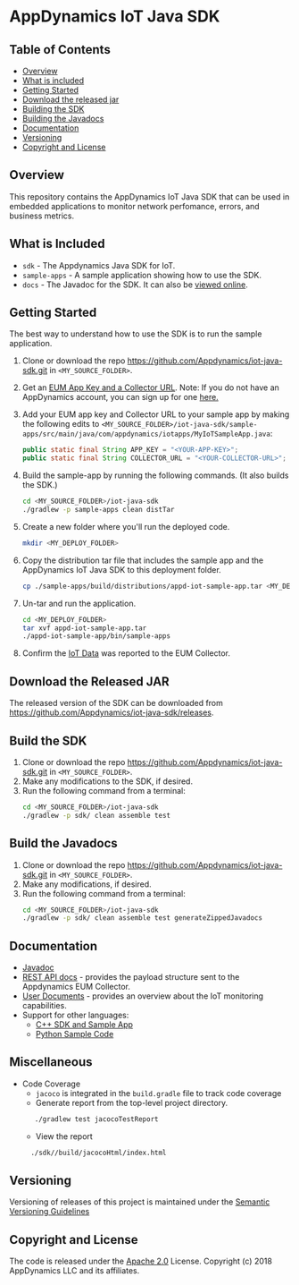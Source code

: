 
# AppDynamics IoT Java SDK

## Table of Contents

- [Overview](#overview)
- [What is included](#what-is-included)
- [Getting Started](#getting-started)
- [Download the released jar](#download-the-released-jar)
- [Building the SDK](#build-the-sdk)
- [Building the Javadocs](#build-the-javadocs)
- [Documentation](#documentation)
- [Versioning](#versioning)
- [Copyright and License](#copyright-and-license)

## Overview

This repository contains the AppDynamics IoT Java SDK that can be used in embedded applications to monitor network perfomance, errors, and business metrics.


## What is Included

* `sdk` - The Appdynamics Java SDK for IoT.
* `sample-apps` - A sample application showing how to use the SDK.
* `docs` - The Javadoc for the SDK. It can also be [viewed online](https://appdynamics.github.io/iot-java-sdk/).


## Getting Started

The best way to understand how to use the SDK is to run the sample application.

1. Clone or download the repo https://github.com/Appdynamics/iot-java-sdk.git in `<MY_SOURCE_FOLDER>`.
 
1. Get an [EUM App Key and a Collector URL](https://docs.appdynamics.com/display/latest/Set+Up+and+Access+IoT+Monitoring#SetUpandAccessIoTMonitoring-iot-app-key).
Note: If you do not have an AppDynamics account, you can sign up for one [here.](https://portal.appdynamics.com/account/)

1. Add your EUM app key and Collector URL to your sample app by making the following edits to 
`<MY_SOURCE_FOLDER>/iot-java-sdk/sample-apps/src/main/java/com/appdynamics/iotapps/MyIoTSampleApp.java`: 

	```java
	public static final String APP_KEY = "<YOUR-APP-KEY>";  
	public static final String COLLECTOR_URL = "<YOUR-COLLECTOR-URL>";
	```
	
1. Build the sample-app by running the following commands. (It also builds the SDK.) 
	```bash
	cd <MY_SOURCE_FOLDER>/iot-java-sdk
	./gradlew -p sample-apps clean distTar
	```

1. Create a new folder where you'll run the deployed code.  
	```bash
	mkdir <MY_DEPLOY_FOLDER>
	```

1. Copy the distribution tar file that includes the sample app and the AppDynamics IoT Java SDK to this deployment folder.    
	```bash
	cp ./sample-apps/build/distributions/appd-iot-sample-app.tar <MY_DEPLOY_FOLDER>
	```

1. Un-tar and run the application.  

	```bash
	cd <MY_DEPLOY_FOLDER> 
	tar xvf appd-iot-sample-app.tar  
	./appd-iot-sample-app/bin/sample-apps
	```

1. Confirm the [IoT Data](https://docs.appdynamics.com/display/latest/Confirm+the+IoT+Application+Reported+Data+to+the+Controller) was
reported to the EUM Collector.

## Download the Released JAR 

The released version of the SDK can be downloaded from https://github.com/Appdynamics/iot-java-sdk/releases.

## Build the SDK

1. Clone or download the repo https://github.com/Appdynamics/iot-java-sdk.git in `<MY_SOURCE_FOLDER>`.
1. Make any modifications to the SDK, if desired.
1. Run the following command from a terminal:
	```bash
	cd <MY_SOURCE_FOLDER>/iot-java-sdk 
	./gradlew -p sdk/ clean assemble test
	```

## Build the Javadocs

1. Clone or download the repo https://github.com/Appdynamics/iot-java-sdk.git in `<MY_SOURCE_FOLDER>`.
1. Make any modifications, if desired.
1. Run the following command from a terminal:
	```bash
	cd <MY_SOURCE_FOLDER>/iot-java-sdk  
	./gradlew -p sdk/ clean assemble test generateZippedJavadocs
	```

## Documentation

* [Javadoc](https://appdynamics.github.io/iot-java-sdk/) 
* [REST API docs](https://docs.appdynamics.com/javadocs/iot-rest-api/4.5/latest/) - provides the payload structure sent to the Appdynamics EUM Collector.
* [User Documents](https://docs.appdynamics.com/display/latest/IoT+Monitoring) - provides an overview about the IoT monitoring capabilities.
* Support for other languages:
    * [C++ SDK and Sample App](https://github.com/Appdynamics/iot-cpp-sdk)
    * [Python Sample Code](https://github.com/Appdynamics/iot-rest-api-sample-apps)

## Miscellaneous
* Code Coverage 
    * `jacoco` is integrated in the `build.gradle` file to track code coverage
    * Generate report from the top-level project directory.
    ```bash
       ./gradlew test jacocoTestReport
    ```
    * View the report
    ```bash
      ./sdk//build/jacocoHtml/index.html 
    ```

## Versioning

Versioning of releases of this project is maintained under the [Semantic Versioning Guidelines](https://semver.org/)

## Copyright and License

The code is released under the [Apache 2.0](https://github.com/Appdynamics/iot-java-sdk/blob/master/LICENSE) License. Copyright (c) 2018 AppDynamics LLC and its affiliates.
